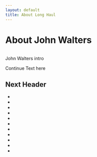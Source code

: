 ```yaml
---
layout: default
title: About Long Haul
---
```


<div class="post">
	<h1 class="pageTitle">About John Walters</h1>
	<img src="{{ '/assets/img/emu_thumb.jpg' | prepend: site.baseurl }}" alt=""> 
	<p class="intro">John Walters intro</p>
	<p>Continue Text here</p>
	<h2>Next Header</h2>
	<ul>
		<li></li>
  		<li></li>
  		<li></li>
  		<li></li>
  		<li></li>
  		<li></li>
      <li></li>
  		<li></li>
      <li></li>
  		<li></li>
  		<li></li>
  	</ul>
</div>
